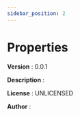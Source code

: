 ```yaml
---
sidebar_position: 2
---
```


# Properties

**Version** : 0.0.1

**Description** : 

**License** : UNLICENSED

**Author** :
